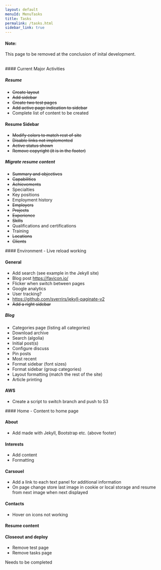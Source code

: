```yaml
---
layout: default
menuId: MenuTasks
title: Tasks
permalink: /tasks.html
sidebar_link: true
---
```

<div class="alert alert-warning">
  <div class="">
    <h4 class="alert-heading">Note: </h4>
    <!--
    <h5 class="alert-subheading">Page not found</h5>
    -->
    <p class="">This page to be removed at the conclusion of inital development.</p>
    <!--
    <a href="#" class="card-link">Card link</a>
    <a href="#" class="card-link">Another link</a>
    -->
  </div>
</div>

<br>

<div class="container">
<div class="row">

<div class="col-md-4">            
<div markdown="1">
#### Current Major Activities

##### Resume
- ~~Create layout~~
- ~~Add sidebar~~
- ~~Create two test pages~~
- ~~Add active page indication to sidebar~~
- Complete list of content to be created

#### Resume Sidebar
- ~~Modify colors to match rest of site~~
- ~~Disable links not implemented~~
- ~~Active status shown~~
- ~~Remove copyright (it is in the footer)~~

##### Migrate resume content
- ~~Summary and objectives~~
- ~~Capabilities~~
- ~~Achievements~~
- Specialties
- Key positions
- Employment history
- ~~Employers~~
- ~~Projects~~
- ~~Experience~~
- ~~Skills~~
- Qualifications and certifications
- Training
- ~~Locations~~
- ~~Clients~~

</div>
</div>

<div class="col-md-4">
<div markdown="1">
#### Environment
- Live reload working

#### General
- Add search (see example in the Jekyll site)
- Blog post https://favicon.io/
- Flicker when switch between pages
- Google analytics
- User tracking?
- https://github.com/sverrirs/jekyll-paginate-v2
- ~~Add a right sidebar~~

##### Blog
- Categories page (listing all categories)
- Download archive
- Search (algolia)
- Initial post(s)
- Configure discuss
- Pin posts
- Most recent
- Format sidebar (font sizes)
- Format sidebar (group categories)
- Layout formatting (match the rest of the site)
- Article printing

#### AWS
- Create a script to switch branch and push to S3

</div>
</div>

<div class="col-md-4">
<div markdown="1">
#### Home
- Content to home page

#### About
- Add made with Jekyll, Bootstrap etc. (above footer)

#### Interests
- Add content
- Formatting

#### Carsouel
- Add a link to each text panel for additional information
- On page change store last image in cookie or local storage and resume from next image when next displayed

#### Contacts
- Hover on icons not working

#### Resume content

#### Closeout and deploy
- Remove test page
- Remove tasks page

Needs to be completed

</div>
</div>

</div>
</div>
